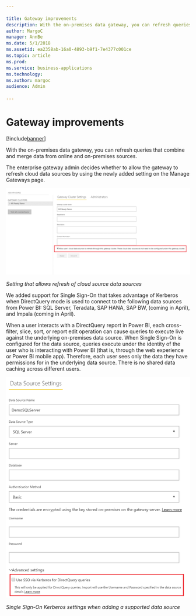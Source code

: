 ```yaml
---

title: Gateway improvements
description: With the on-premises data gateway, you can refresh queries that combine and merge data from online and on-premises sources.
author: MargoC
manager: AnnBe
ms.date: 5/1/2018
ms.assetid: ea2358ab-16a0-4893-b9f1-7e4377c001ce
ms.topic: article
ms.prod: 
ms.service: business-applications
ms.technology: 
ms.author: margoc
audience: Admin

---
```


# Gateway improvements

[!include[banner](../../../includes/banner.md)]

With the on-premises data gateway, you can refresh queries that combine and
merge data from online and on-premises sources.

The enterprise gateway admin decides whether to allow the gateway to refresh
cloud data sources by using the newly added setting on the Manage Gateways page.

![Setting that allows refresh of cloud source data sources](media/index-1.png "Setting that allows refresh of cloud source data sources")

*Setting that allows refresh of cloud source data sources*

We added support for Single Sign-On that takes advantage of Kerberos when
DirectQuery mode is used to connect to the following data sources from Power BI:
SQL Server, Teradata, SAP HANA, SAP BW, (coming in April), and Impala (coming in
April).

When a user interacts with a DirectQuery report in Power BI, each cross-filter,
slice, sort, or report edit operation can cause queries to execute live against
the underlying on-premises data source. When Single Sign-On is configured for
the data source, queries execute under the identity of the user who is
interacting with Power BI (that is, through the web experience or Power BI
mobile app). Therefore, each user sees only the data they have permissions for
in the underlying data source. There is no shared data caching across different
users.

![Single Sign-On Kerberos settings when adding a supported data source](media/index-2.png "Single Sign-On Kerberos settings when adding a supported data source")

*Single Sign-On Kerberos settings when adding a supported data source*
